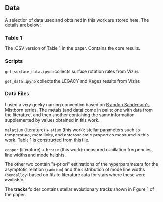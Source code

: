## Data

A selection of data used and obtained in this work are stored here. The details are below:

### Table 1
The .CSV version of Table 1 in the paper. Contains the core results.

### Scripts
`get_surface_data.ipynb` collects surface rotation rates from Vizier.

`get_data.ipynb` collects the LEGACY and Kages results from Vizier.

### Data Files

I used a very geeky naming convention based on [Brandon Sanderson's Mistborn series](https://www.brandonsanderson.com/the-mistborn-saga-the-original-trilogy/). The metals (and data) come in pairs: one with data from the literature, and then another containing the same information supplemented by values obtained in this work.

`malatium` (literature) + `atium` (this work): stellar parameters such as temperature, metallicity, and asteroseismic properties measured in this work. Table 1 is constructed from this file.

`copper` (literature) + `bronze` (this work): measured oscillation frequencies, line widths and mode heights.

The other two contain "a-priori" estimations of the hyperparameters for the asymptotic relation (`cadmium`) and the distribution of mode line widths (`bendalloy`) based on fits to literature data for stars where these were available.

The **tracks** folder contains stellar evolutionary tracks shown in Figure 1 of the paper.
